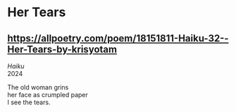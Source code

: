 # Her Tears
## https://allpoetry.com/poem/18151811-Haiku-32--Her-Tears-by-krisyotam
_Haiku_  
2024

The old woman grins  
her face as crumpled paper  
I see the tears.
